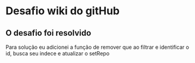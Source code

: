 #  Desafio wiki do gitHub

## O desafio foi resolvido

Para solução eu adicionei a função de remover que ao filtrar e identificar o id, busca seu indece e atualizar o setRepo
